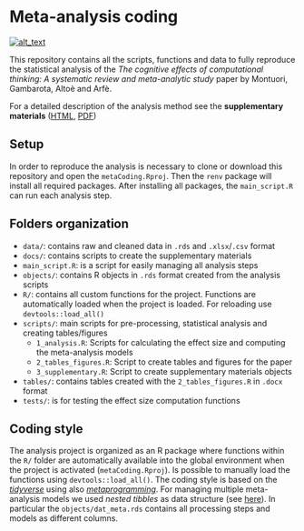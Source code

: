
<!-- README.md is generated from README.Rmd. Please edit that file -->

# Meta-analysis coding

<!-- badges: start -->

[<img alt="alt_text" src="https://img.shields.io/badge/OSF-DOI%2010.17605%2FOSF.IO%2FUVBCD-blue" />](https://osf.io/uvbcd/)
<!-- badges: end -->

<!-- badges: end -->

This repository contains all the scripts, functions and data to fully
reproduce the statistical analysis of the *The cognitive effects of
computational thinking: A systematic review and meta-analytic study*
paper by Montuori, Gambarota, Altoè and Arfè.

For a detailed description of the analysis method see the
**supplementary materials**
([HTML](docs/supplementary/supplementary.html),
[PDF](docs/supplementary/supplementary.pdf))

## Setup

In order to reproduce the analysis is necessary to clone or download
this repository and open the `metaCoding.Rproj`. Then the `renv` package
will install all required packages. After installing all packages, the
`main_script.R` can run each analysis step.

## Folders organization

-   `data/`: contains raw and cleaned data in `.rds` and `.xlsx`/`.csv`
    format
-   `docs/`: contains scripts to create the supplementary materials
-   `main_script.R`: is a script for easily managing all analysis steps
-   `objects/`: contains R objects in `.rds` format created from the
    analysis scripts
-   `R/`: contains all custom functions for the project. Functions are
    automatically loaded when the project is loaded. For reloading use
    `devtools::load_all()`
-   `scripts/`: main scripts for pre-processing, statistical analysis
    and creating tables/figures
    -   `1_analysis.R`: Scripts for calculating the effect size and
        computing the meta-analysis models
    -   `2_tables_figures.R`: Script to create tables and figures for
        the paper
    -   `3_supplementary.R`: Script to create supplementary materials
        objects
-   `tables/`: contains tables created with the `2_tables_figures.R` in
    `.docx` format
-   `tests/`: is for testing the effect size computation functions

## Coding style

The analysis project is organized as an R package where functions within
the `R/` folder are automatically available into the global environment
when the project is activated (`metaCoding.Rproj`). Is possible to
manually load the functions using `devtools::load_all()`. The coding
style is based on the [*tidyverse*](https://www.tidyverse.org/) using
also [*metaprogramming*](https://adv-r.hadley.nz/meta-big-picture.html).
For managing multiple meta-analysis models we used *nested tibbles* as
data structure (see [here](https://r4ds.had.co.nz/many-models.html)). In
particular the `objects/dat_meta.rds` contains all processing steps and
models as different columns.
